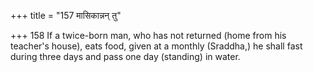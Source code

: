 +++
title = "157 मासिकान्नन् तु"

+++
158	If a twice-born man, who has not returned (home from his teacher's house), eats food, given at a monthly (Sraddha,) he shall fast during three days and pass one day (standing) in water.